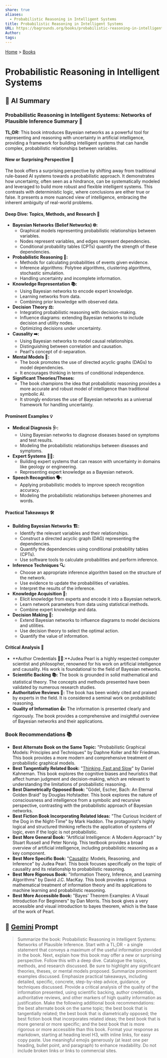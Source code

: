 ```yaml
---
share: true
aliases:
  - Probabilistic Reasoning in Intelligent Systems
title: Probabilistic Reasoning in Intelligent Systems
URL: https://bagrounds.org/books/probabilistic-reasoning-in-intelligent-systems
Author: 
tags: 
---
```

[Home](../index.md) > [Books](./index.md)  
# Probabilistic Reasoning in Intelligent Systems  
## 🤖 AI Summary  
### Probabilistic Reasoning in Intelligent Systems: Networks of Plausible Inference Summary 🧠  
**TL;DR:** This book introduces Bayesian networks as a powerful tool for representing and reasoning with uncertainty in artificial intelligence, providing a framework for building intelligent systems that can handle complex, probabilistic relationships between variables.  
  
#### **New or Surprising Perspective 🤯**  
The book offers a surprising perspective by shifting away from traditional rule-based AI systems towards a probabilistic approach. It demonstrates how uncertainty, often seen as a hindrance, can be systematically modeled and leveraged to build more robust and flexible intelligent systems. This contrasts with deterministic logic, where conclusions are either true or false. It presents a more nuanced view of intelligence, embracing the inherent ambiguity of real-world problems.  
  
#### **Deep Dive: Topics, Methods, and Research 🔬**  
* **Bayesian Networks (Belief Networks) 🌐:**  
    * Graphical models representing probabilistic relationships between variables.  
    * Nodes represent variables, and edges represent dependencies.  
    * Conditional probability tables (CPTs) quantify the strength of these dependencies.  
* **Probabilistic Reasoning 🎲:**  
    * Methods for calculating probabilities of events given evidence.  
    * Inference algorithms: Polytree algorithms, clustering algorithms, stochastic simulation.  
    * Handling uncertainty and incomplete information.  
* **Knowledge Representation 📚:**  
    * Using Bayesian networks to encode expert knowledge.  
    * Learning networks from data.  
    * Combining prior knowledge with observed data.  
* **Decision Theory ⚖️:**  
    * Integrating probabilistic reasoning with decision-making.  
    * Influence diagrams: extending Bayesian networks to include decision and utility nodes.  
    * Optimizing decisions under uncertainty.  
* **Causality ➡️:**  
    * Using Bayesian networks to model causal relationships.  
    * Distinguishing between correlation and causation.  
    * Pearl's concept of d-separation.  
* **Mental Models 💭:**  
    * The book promotes the use of directed acyclic graphs (DAGs) to model dependencies.  
    * It encourages thinking in terms of conditional independence.  
* **Significant Theories/Theses:**  
    * The book champions the idea that probabilistic reasoning provides a more accurate and robust model of intelligence than traditional symbolic AI.  
    * It strongly endorses the use of Bayesian networks as a universal framework for handling uncertainty.  
  
#### **Prominent Examples 💡**  
* **Medical Diagnosis 🩺:**  
    * Using Bayesian networks to diagnose diseases based on symptoms and test results.  
    * Modeling the probabilistic relationships between diseases and symptoms.  
* **Expert Systems 🧑‍💻:**  
    * Building expert systems that can reason with uncertainty in domains like geology or engineering.  
    * Representing expert knowledge as a Bayesian network.  
* **Speech Recognition 🗣️:**  
    * Applying probabilistic models to improve speech recognition accuracy.  
    * Modeling the probabilistic relationships between phonemes and words.  
  
#### **Practical Takeaways 🛠️**  
* **Building Bayesian Networks 🏗️:**  
    * Identify the relevant variables and their relationships.  
    * Construct a directed acyclic graph (DAG) representing the dependencies.  
    * Quantify the dependencies using conditional probability tables (CPTs).  
    * Use software tools to calculate probabilities and perform inference.  
* **Inference Techniques 🔍:**  
    * Choose an appropriate inference algorithm based on the structure of the network.  
    * Use evidence to update the probabilities of variables.  
    * Interpret the results of the inference.  
* **Knowledge Acquisition 🧠:**  
    * Elicit knowledge from experts and encode it into a Bayesian network.  
    * Learn network parameters from data using statistical methods.  
    * Combine expert knowledge and data.  
* **Decision Making 💼:**  
    * Extend Bayesian networks to influence diagrams to model decisions and utilities.  
    * Use decision theory to select the optimal action.  
    * Quantify the value of information.  
  
#### **Critical Analysis 🧐**  
* **Author Credentials 🧑‍🎓:**Judea Pearl is a highly respected computer scientist and philosopher, renowned for his work on artificial intelligence and causality. His work is foundational to the field of Bayesian networks.  
* **Scientific Backing 📚:** The book is grounded in solid mathematical and statistical theory. The concepts and methods presented have been validated by numerous research studies.  
* **Authoritative Reviews 📰:** The book has been widely cited and praised by experts in the field. It is considered a seminal work on probabilistic reasoning.  
* **Quality of Information 👍:** The information is presented clearly and rigorously. The book provides a comprehensive and insightful overview of Bayesian networks and their applications.  
  
### **Book Recommendations 📚**  
* **Best Alternate Book on the Same Topic:** "Probabilistic Graphical Models: Principles and Techniques" by Daphne Koller and Nir Friedman. This book provides a more modern and comprehensive treatment of probabilistic graphical models.  
* **Best Tangentially Related Book:** "[Thinking, Fast and Slow](./thinking-fast-and-slow.md)" by Daniel Kahneman. This book explores the cognitive biases and heuristics that affect human judgment and decision-making, which are relevant to understanding the limitations of probabilistic reasoning.  
* **Best Diametrically Opposed Book:** "Gödel, Escher, Bach: An Eternal Golden Braid" by Douglas Hofstadter. This book explores the nature of consciousness and intelligence from a symbolic and recursive perspective, contrasting with the probabilistic approach of Bayesian networks.  
* **Best Fiction Book Incorporating Related Ideas:** "The Curious Incident of the Dog in the Night-Time" by Mark Haddon. The protagonist's highly logical and structured thinking reflects the application of systems of logic, even if the logic is not probabilistic.  
* **Best More General Book:** "Artificial Intelligence: A Modern Approach" by Stuart Russell and Peter Norvig. This textbook provides a broad overview of artificial intelligence, including probabilistic reasoning as a key component.  
* **Best More Specific Book:** "[Causality](./causality.md): Models, Reasoning, and Inference" by Judea Pearl. This book focuses specifically on the topic of causality and its relationship to probabilistic reasoning.  
* **Best More Rigorous Book:** "Information Theory, Inference, and Learning Algorithms" by David J.C. MacKay. This book provides a rigorous mathematical treatment of information theory and its applications to machine learning and probabilistic reasoning.  
* **Best More Accessible Book:** "Bayes' Theorem Examples: A Visual Introduction For Beginners" by Dan Morris. This book gives a very accessible and visual introduction to bayes theorem, which is the base of the work of Pearl.  
  
## 💬 [Gemini](https://gemini.google.com) Prompt  
> Summarize the book: Probabilistic Reasoning in Intelligent Systems: Networks of Plausible Inference. Start with a TL;DR - a single statement that conveys a maximum of the useful information provided in the book. Next, explain how this book may offer a new or surprising perspective. Follow this with a deep dive. Catalogue the topics, methods, and research discussed. Be sure to highlight any significant theories, theses, or mental models proposed. Summarize prominent examples discussed. Emphasize practical takeaways, including detailed, specific, concrete, step-by-step advice, guidance, or techniques discussed. Provide a critical analysis of the quality of the information presented, using scientific backing, author credentials, authoritative reviews, and other markers of high quality information as justification. Make the following additional book recommendations: the best alternate book on the same topic; the best book that is tangentially related; the best book that is diametrically opposed; the best fiction book that incorporates related ideas; the best book that is more general or more specific; and the best book that is more rigorous or more accessible than this book. Format your response as markdown, starting at heading level H3, with inline links, for easy copy paste. Use meaningful emojis generously (at least one per heading, bullet point, and paragraph) to enhance readability. Do not include broken links or links to commercial sites.